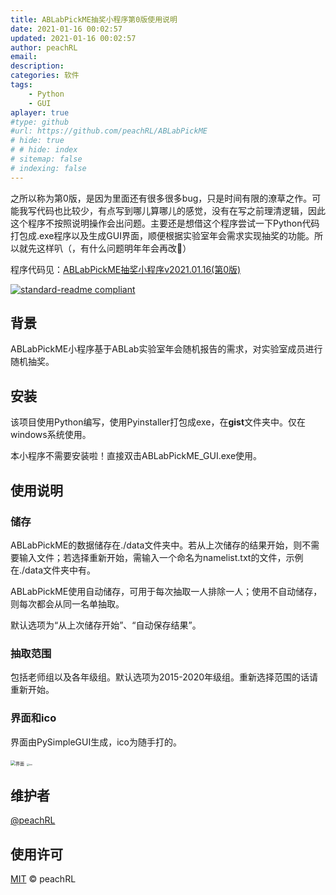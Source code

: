 ```yaml
---
title: ABLabPickME抽奖小程序第0版使用说明
date: 2021-01-16 00:02:57
updated: 2021-01-16 00:02:57
author: peachRL
email: 
description: 
categories: 软件
tags: 
	- Python
	- GUI
aplayer: true
#type: github
#url: https://github.com/peachRL/ABLabPickME
# hide: true
# # hide: index
# sitemap: false
# indexing: false
---
```


之所以称为第0版，是因为里面还有很多很多bug，只是时间有限的潦草之作。可能我写代码也比较少，有点写到哪儿算哪儿的感觉，没有在写之前理清逻辑，因此这个程序不按照说明操作会出问题。主要还是想借这个程序尝试一下Python代码打包成.exe程序以及生成GUI界面，顺便根据实验室年会需求实现抽奖的功能。所以就先这样叭（，有什么问题明年年会再改🤣）

<!-- more -->

程序代码见：[ABLabPickME抽奖小程序v2021.01.16(第0版)](https://github.com/peachRL/ABLabPickME)

[![standard-readme compliant](https://img.shields.io/badge/ABLabPickME-v2021.01.16-brightgreen.svg?style=flat-square)](https://github.com/peachRL/ABLabPickME)

## 背景

ABLabPickME小程序基于ABLab实验室年会随机报告的需求，对实验室成员进行随机抽奖。

## 安装

该项目使用Python编写，使用Pyinstaller打包成exe，在**gist**文件夹中。仅在windows系统使用。

本小程序不需要安装啦！直接双击ABLabPickME_GUI.exe使用。

## 使用说明

### 储存

ABLabPickME的数据储存在./data文件夹中。若从上次储存的结果开始，则不需要输入文件；若选择重新开始，需输入一个命名为namelist.txt的文件，示例在./data文件夹中有。

ABLabPickME使用自动储存，可用于每次抽取一人排除一人；使用不自动储存，则每次都会从同一名单抽取。

默认选项为“从上次储存开始”、“自动保存结果”。

### 抽取范围

包括老师组以及各年级组。默认选项为2015-2020年级组。重新选择范围的话请重新开始。

### 界面和ico

界面由PySimpleGUI生成，ico为随手打的。

<img src="https://image.wanyijizi.com/20210116/%E5%BE%AE%E4%BF%A1%E6%88%AA%E5%9B%BE_20210116211651.png" alt="界面" style="zoom:50%;" />

<img src="https://image.wanyijizi.com/20210116/ABLab.png" alt="ico" style="zoom:25%;" />

## 维护者

[@peachRL](https://github.com/peachrl)


## 使用许可

[MIT](LICENSE) © peachRL